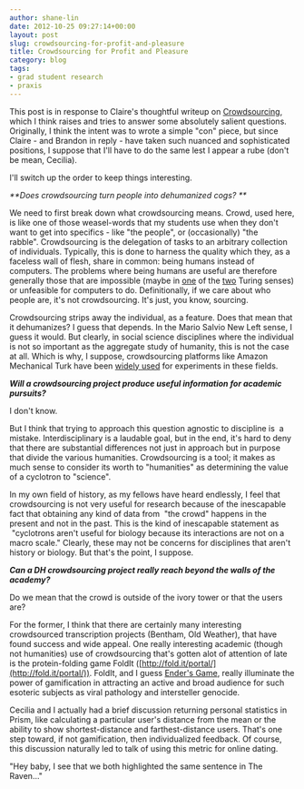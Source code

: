 ```yaml
---
author: shane-lin
date: 2012-10-25 09:27:14+00:00
layout: post
slug: crowdsourcing-for-profit-and-pleasure
title: Crowdsourcing for Profit and Pleasure
category: blog
tags:
- grad student research
- praxis
---
```


This post is in response to Claire's thoughtful writeup on [Crowdsourcing](https://www.scholarslab.org/praxis-program/to-crowdsource-or-not-to-crowdsource/), which I think raises and tries to answer some absolutely salient questions. Originally, I think the intent was to wrote a simple "con" piece, but since Claire - and Brandon in reply - have taken such nuanced and sophisticated positions, I suppose that I'll have to do the same lest I appear a rube (don't be mean, Cecilia).

I'll switch up the order to keep things interesting.

_**Does crowdsourcing turn people into dehumanized cogs? **_

We need to first break down what crowdsourcing means. Crowd, used here, is like one of those weasel-words that my students use when they don't want to get into specifics - like "the people", or (occasionally) "the rabble". Crowdsourcing is the delegation of tasks to an arbitrary collection of individuals. Typically, this is done to harness the quality which they, as a faceless wall of flesh, share in common: being humans instead of computers. The problems where being humans are useful are therefore generally those that are impossible (maybe in [one](http://en.wikipedia.org/wiki/Turing_machine) of the [two](http://en.wikipedia.org/wiki/Turing_test) Turing senses) or unfeasible for computers to do. Definitionally, if we care about who people are, it's not crowdsourcing. It's just, you know, sourcing.

Crowdsourcing strips away the individual, as a feature. Does that mean that it dehumanizes? I guess that depends. In the Mario Salvio New Left sense, I guess it would. But clearly, in social science disciplines where the individual is not so important as the aggregate study of humanity, this is not the case at all. Which is why, I suppose, crowdsourcing platforms like Amazon Mechanical Turk have been [widely used](http://experimentalturk.wordpress.com/) for experiments in these fields.

**_Will a crowdsourcing project produce useful information for academic pursuits?_**

I don't know.

But I think that trying to approach this question agnostic to discipline is  a mistake. Interdisciplinary is a laudable goal, but in the end, it's hard to deny that there are substantial differences not just in approach but in purpose that divide the various humanities. Crowdsourcing is a tool; it makes as much sense to consider its worth to "humanities" as determining the value of a cyclotron to "science".

In my own field of history, as my fellows have heard endlessly, I feel that crowdsourcing is not very useful for research because of the inescapable fact that obtaining any kind of data from  "the crowd" happens in the present and not in the past. This is the kind of inescapable statement as  "cyclotrons aren't useful for biology because its interactions are not on a macro scale." Clearly, these may not be concerns for disciplines that aren't history or biology. But that's the point, I suppose.

**_Can a DH crowdsourcing project really reach beyond the walls of the academy?_**

Do we mean that the crowd is outside of the ivory tower or that the users are?

For the former, I think that there are certainly many interesting crowdsourced transcription projects (Bentham, Old Weather), that have found success and wide appeal. One really interesting academic (though not humanities) use of crowdsourcing that's gotten alot of attention of late is the protein-folding game FoldIt ([http://fold.it/portal/](http://fold.it/portal/)). FoldIt, and I guess [Ender's Game](http://en.wikipedia.org/wiki/Ender's_Game), really illuminate the power of gamification in attracting an active and broad audience for such esoteric subjects as viral pathology and intersteller genocide.

Cecilia and I actually had a brief discussion returning personal statistics in Prism, like calculating a particular user's distance from the mean or the ability to show shortest-distance and farthest-distance users. That's one step toward, if not gamification, then individualized feedback. Of course, this discussion naturally led to talk of using this metric for online dating.

"Hey baby, I see that we both highlighted the same sentence in The Raven..."
